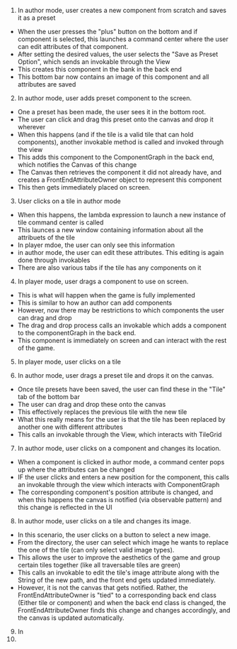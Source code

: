 1. In author mode, user creates a new component from scratch and saves it as a preset

* When the user presses the "plus" button on the bottom and if component is selected, this launches a command center where the user can edit attributes of that component. 
* After setting the desired values, the user selects the "Save as Preset Option", which sends an invokable through the View
* This creates this component in the bank in the back end
* This bottom bar now contains an image of this component and all attributes are saved

2. In author mode, user adds preset component to the screen.

* One a preset has been made, the user sees it in the bottom root.
* The user can click and drag this preset onto the canvas and drop it wherever
* When this happens (and if the tile is a valid tile that can hold components), another invokable method is called and invoked through the view
* This adds this component to the ComponentGraph in the back end, which notifies the Canvas of this change
* The Canvas then retrieves the component it did not already have, and creates a FrontEndAttributeOwner object to represent this component
* This then gets immediately placed on screen.

3. User clicks on a tile in author mode



* When this happens, the lambda expression to launch a new instance of tile command center is called
* This launces a new window containing information about all the attribuets of the tile
* In player mdoe, the user can only see this information
* in author mode, the user can edit these attributes. This editing is again done through invokables
* There are also various tabs if the tile has any components on it

4. In player mode, user drags a component to use on screen.
 


* This is what will happen when the game is fully implemented
* This is similar to how an author can add components
* However, now there may be restrictions to which components the user can drag and drop
* The drag and drop process calls an invokable which adds a component to the componentGraph in the back end.
* This component is immediately on screen and can interact with the rest of the game.

5. In player mode, user clicks on a tile



6. In author mode, user drags a preset tile and drops it on the canvas.



* Once tile presets have been saved, the user can find these in the "Tile" tab of the bottom bar
* The user can drag and drop these onto the canvas
* This effectively replaces the previous tile with the new tile
* What this really means for the user is that the tile has been replaced by another one with different attributes
* This calls an invokable through the View, which interacts with TileGrid

7. In author mode, user clicks on a component and changes its location.



* When a component is clicked in author mode, a command center pops up where the attributes can be changed
* IF the user clicks and enters a new position for the component, this calls an invokable through the view which interacts with ComponentGraph
* The corresponding component's position attribute is changed, and when this happens the canvas is notified (via observable pattern) and this change is reflected in the UI


8. In author mode, user clicks on a tile and changes its image.




* In this scenario, the user clicks on a button to select a new image.
* From the directory, the user can select which image he wants to replace the one of the tile (can only select valid image types).
* This allows the user to improve the aesthetics of the game and group certain tiles together (like all traversable tiles are green)
* This calls an invokable to edit the tile's image attribute along with the String of the new path, and the front end gets updated immediately.
* However, it is not the canvas that gets notified. Rather, the FrontEndAttributeOwner is "tied" to a corresponding back end class (Either tile or component) and when the back end class is changed, the FrontEndAttributeOwner finds this change and changes accordingly, and the canvas is updated automatically.


9. In 
10. 